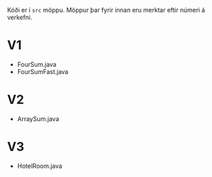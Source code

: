 Kóði er í `src` möppu. Möppur þar fyrir innan eru merktar
eftir númeri á verkefni.

# V1
- FourSum.java
- FourSumFast.java

# V2
- ArraySum.java

# V3
- HotelRoom.java
